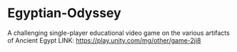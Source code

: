 # Egyptian-Odyssey
A challenging single-player educational video game on the various artifacts of Ancient Egypt
LINK: https://play.unity.com/mg/other/game-2ji8
